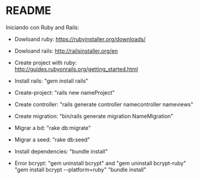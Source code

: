 # README


Iniciando con Ruby and Rails:

* Dowloand ruby:
 https://rubyinstaller.org/downloads/
 
* Dowloand rails:
 http://railsinstaller.org/en 
 
* Create project with ruby:
 http://guides.rubyonrails.org/getting_started.html
 
* Install rails:
 "gem install rails"
 
* Create-project:
 "rails new nameProject"
 
* Create controller:
 "rails generate controller namecontroller nameviews"

* Create migration:
 "bin/rails generate migration NameMigration"
 
* Migrar a bd:
  "rake db:migrate"

* Migrar a seed:
  "rake db:seed"
  
* Install dependencies:
  "bundle install"
  
* Error bcrypt:
 "gem uninstall bcrypt" and "gem uninstall bcrypt-ruby"
 "gem install bcrypt --platform=ruby"
 "bundle install"